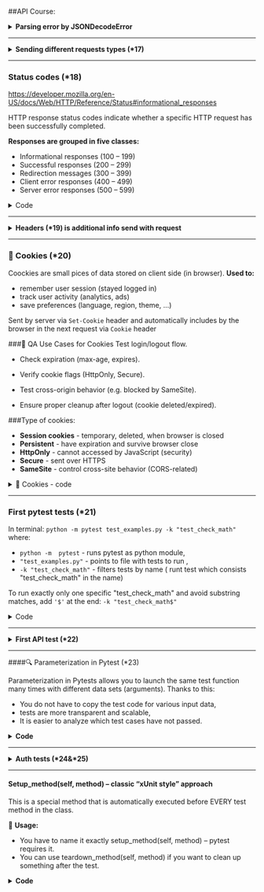 ##API Course:

<details><summary><b>Parsing error by JSONDecodeError</b></summary>

```python
# If the response is not valid JSON format, catch the parsing error
from json.decoder import JSONDecodeError
import requests

response = requests.get("https://playground.learnqa.ru/api/get_text")

# Attempt to parse the response body as JSON
try:
    parsed_response_text = response.json()
    print(parsed_response_text)
except JSONDecodeError:
    print(f"Response is not a JSON format.\nRaw response text: {response.text}\nStatus code: {response.status_code}")
```

</details>

_______________________________

<details><summary><b>Sending different requests types (*17)</b></summary>

```python
import requests

requested_URL = "https://playground.learnqa.ru/api/check_type"
# All requests (exept GET) have request's body.  As second param in get request "params=" is passed,
# in another requests "data=" is passed
response_get = requests.get(requested_URL, params={"param1":"value1"})
print("GET: ", response_get.text)

response_post = requests.post(requested_URL, data={"param2":"POST"})
print("POST: ", response_post.text)

response_delete = requests.delete(requested_URL, data={"param3":"DELETE"})
print("DELETE: ", response_delete.text)

response_put = requests.put(requested_URL, data={"param4":"PUT"})
print("PUT: ", response_put.text)
```

</details>

---
### Status codes (*18)
https://developer.mozilla.org/en-US/docs/Web/HTTP/Reference/Status#informational_responses

HTTP response status codes indicate whether a specific HTTP request has been successfully completed. 

**Responses are grouped in five classes:**

- Informational responses (100 – 199)
- Successful responses (200 – 299)
- Redirection messages (300 – 399)
- Client error responses (400 – 499)
- Server error responses (500 – 599)
<details><summary>Code</summary>

```python
import requests
from pprint import pprint # pprint = pretty print for visualisation of dicts, lists, JSON's, etc.

## Status Codes
# 301 Moved Permanently without following redirect (FALSE)
response = requests.get("https://playground.learnqa.ru/api/get_301", allow_redirects=False)
print("Status code without redirect:", response.status_code)

# 301 Moved Permanently with following redirect (TRUE)
response2 = requests.get("https://playground.learnqa.ru/api/get_301", allow_redirects=True)

#Save redirect steps
first_response = response2.history[0] #track redirection
second_response = response2
print(response2.status_code)

# Optional: print internal response data for debugging
#pprint(response2.__dict__)  # __dict__ spesial atrybute which consists all object's datas as dictionary
print(first_response.url)
print(second_response.url)
```
</details>

---
<details><summary><b>Headers (*19) is additional info send with request</b></summary>

```python
import requests

# HTTP = URL + headers + request body
# Header is additional info send with request
# More info about headers:  https://developer.mozilla.org/en-US/docs/Web/HTTP/

# Add custom header to request
headers = {"some_headers":"123"}
response = requests.get("https://playground.learnqa.ru/api/show_all_headers", headers = headers)

print(response.text)  # response from server (response body)
print(response.headers)  # meta data or dictionary with headers from server
```
</details>

---

### 🍪 Cookies (*20)
Coockies are small pices of data stored on client side (in browser).
 **Used to:**
- remember user session (stayed logged in)
- track user activity (analytics, ads)
- save preferences (language, region, theme, ...)

Sent by server via `Set-Cookie` header and automatically includes by the browser in the next request via `Cookie` header

###🧪 QA Use Cases for Cookies
Test login/logout flow.

- Check expiration (max-age, expires).

- Verify cookie flags (HttpOnly, Secure).

- Test cross-origin behavior (e.g. blocked by SameSite).

- Ensure proper cleanup after logout (cookie deleted/expired).

###Type of cookies:
- **Session cookies** - temporary, deleted, when browser is closed
- **Persistent** - have expiration and survive browser close
- **HttpOnly** - cannot accessed by JavaScript (security)
- **Secure** - sent over HTTPS
- **SameSite** - control cross-site behavior (CORS-related)

<details><summary>🍪 Cookies - code </summary>

```python
import requests

# Cookies (
# --- Auth with valid credentials and cookies ---
# Prepare valid data and send request to receive auth cookies
payload = {"login":"secret_login", "password":"secret_pass"}
response1 = requests.post("https://playground.learnqa.ru/api/get_auth_cookie", data=payload)

print(response1.text)
print(response1.status_code)
print(dict(response1.cookies)) # cookie is an object, dict( set object as dictionary

# Store cookie and pass it to the second request
cookie_value = response1.cookies.get('auth_cookie')

cookies = {}                        # create dict
if cookie_value is not None:        # set cookie only if exists
    cookies.update({"auth_cookie": cookie_value})

# Second request with cookie tho check if we are authenticated
response2 = requests.post("https://playground.learnqa.ru/api/check_auth_cookie", cookies=cookies)

print("Second responce: ", response2.text)  # print: Second responce:  You are authorized

# --- Auth with invalid credentials ---
# Prepare invalid data  `1  1
payload2 = {"login":"secret_login", "password":"secret_pass2"}
response = requests.post("https://playground.learnqa.ru/api/get_auth_cookie", data=payload2)

print(response.text)            # print: {"error":"Wrong data"}
print(response.status_code)     # Status code should be 200, the error with authorization is handled
print(dict(response.cookies))   # print: {}
```

</details>

---
### First pytest tests (*21)
In terminal: `python -m pytest test_examples.py -k "test_check_math"`
where:
 - `python -m  pytest` - runs pytest as python module, 
 - `"test_examples.py"` - points to file with tests to run , 
 - `-k "test_check_math"` - filters tests by name ( runt test which consists "test_check_math" in the name)

To run exactly only one specific "test_check_math" and avoid substring matches, add `'$'` at the end: `-k "test_check_math$"`

<details><summary>Code </summary>

```python
# Example for simple test run
class TestExample:
    # Valid test: this test should pass
    def test_check_math(self):
        a = 5
        b = 9
        expected_sum = 14
        # Asserts that a+b equals the expect sum , with thw custom message on failure
        assert a+b == expected_sum, f"Sum of variables a and b is not equal to {expected_sum}"

    # Failing test: this test will expect to fail due to incorrect sum
    def test_check_math2(self):
        a = 5
        b = 10
        expected_sum = 14
        # Test will fail and print the custom message
        assert a+b == expected_sum, f"Sum of variables a and b is not equal to {expected_sum}"
```
**Output:**

![](https://github.com/maraby777/Python_API_1/blob/main/doc_cache/png/pytest_first_tests_les21.png)

</details>

---

<details><summary><b>First API test (*22)</b></summary>

```python
import requests
# Test run in terminal: python -m pytest test_first_api.py
class TestFirstAPI:
    def test_hello_call(self):
        url = "https://playground.learnqa.ru/api/hello"
        name = 'Nat'
        data = {'name':name}

        # Send request and store response to variable
        response = requests.get(url, params=data)

        # Validate HTTP status code
        assert response.status_code == 200, "Wrong response code"

        # Parse response body as json()
        response_dict = response.json()

        # Verify if key 'answer' exists in JSON body
        assert "answer" in response_dict, "There is no field answer' in the response"

        #  Prepare expected response and extract actual one
        expected_response_text = f"Hello, {name}"
        actual_response_text = response_dict["answer"]

        # Compare expected and actual text
        assert actual_response_text == expected_response_text, "Actual text in the response is not correct"

```

</details>

---
####🔍 Parameterization in Pytest (*23)

Parameterization in Pytests allows you to launch the same test function many times with different data sets (arguments). Thanks to this:
- You do not have to copy the test code for various input data,
- tests are more transparent and scalable,
- It is easier to analyze which test cases have not passed.

<details><summary><b> Code</b></summary>

```python
import pytest
import requests

# Test run in terminal: python -m pytest test_first_api.py
# To run: python -m pytest test_first_api.py
class TestFirstAPI:
    # List of elements to verify the /hello endpoint
    names = [
        ("Vitaliy"),
        ("Nat"),
        ("")        # Empty name should return a generic greeting
    ]

    @pytest.mark.parametrize('name', names)
    def test_hello_call(self, name):
        url = "https://playground.learnqa.ru/api/hello"
        params = {'name':name}  # Load data from tuples

        # Send request and store response to variable
        response = requests.get(url, params=params)

        # Validate HTTP status code
        assert response.status_code == 200, "Wrong response code"

        # Parse response body as json()
        response_dict = response.json()

        # Verify if key 'answer' exists in JSON body
        assert "answer" in response_dict, "There is no field answer' in the response"

        if len(name) == 0:
            expected_response_text = "Hello, someone"
        else:
            #  Prepare expected response and extract actual one
            expected_response_text = f"Hello, {name}"

        # After refactor:
        # expected_respose_text = f"Hello, {name}" if name else  "Hello, someone"

        actual_response_text = response_dict["answer"]
        print(f"Response for name={name}': {actual_response_text}") # Contextual print for debugging

        # Compare expected and actual text
        assert actual_response_text == expected_response_text, "Actual text in the response is not correct"
```
</details>

---

<details><summary><b>Auth tests (*24&*25)</b></summary>

```python
import requests
import pytest

class TestUserAuth:
    def test_user_auth(self):
        params = {
            'email':'vinkotov@example.com',
            'password':'1234'
        }

        # Send POST to log in
        response1 = requests.post("https://playground.learnqa.ru/api/user/login", data=params)

        #Validate values in respose
        assert "auth_sid" in response1.cookies, "There is no auth cookie in the response"
        assert "x-csrf-token" in response1.headers, "Tere is no CSRF token header in the response"
        assert "user_id" in response1.json(), "There is no user id in the response body"

        # Just debug :)
        print(response1.json())

        # Extract values for authorization
        auth_sid = response1.cookies.get("auth_sid")
        token = response1.headers.get("x-csrf-token")
        user_id_from_auth_method = response1.json()["user_id"]

        # Send GET to check user authorization
        response2 = requests.get(
            "https://playground.learnqa.ru/api/user/auth",
            headers={"x-csrf-token":token},
            cookies={"auth_sid":auth_sid}
        )

        # Validate user_id in response
        assert "user_id" in response2.json(), "There is no user is in the response2 body"

        # Compare expected and actual user_id
        user_id_from_check_method = response2.json()["user_id"]
        print(f"Response2 {response2.json()}")

        assert user_id_from_auth_method == user_id_from_check_method, "User id from auth method is not equal to user id from check method"

##  Parameterized negative test: missing cookie or token
    exclude_params = [
        ("no_cookie"),
        ("no_token")
    ]

    @pytest.mark.parametrize('condition', exclude_params)
    def test_negative_auth_check(self, condition):

        # Prepare login credentials
        params = {
            'email': 'vinkotov@example.com',
            'password': '1234'
        }

        # Send POST to log in
        response1 = requests.post("https://playground.learnqa.ru/api/user/login", data=params)

        # Validate data in response
        assert "auth_sid" in response1.cookies, "There is no auth cookie in the response"
        assert "x-csrf-token" in response1.headers, "Tere is no CSRF token header in the response"
        assert "user_id" in response1.json(), "There is no user id in the response body"

        # Debug info
        print(response1.json())

        # Extract value for authorization
        auth_sid = response1.cookies.get("auth_sid")
        token = response1.headers.get("x-csrf-token")

        # Choose what to exclude based on the test condition
        response2 = requests.get(
            "https://playground.learnqa.ru/api/user/auth",
            headers={"x-csrf-token":token}
        ) if condition == "no_cookies" else requests.get(
            "https://playground.learnqa.ru/api/user/auth",
            cookies={"auth_sid":auth_sid}
        )

        # Longer version
        # if condition == 'no_cookie':
        #     response2 = requests.get(
        #         "https://playground.learnqa.ru/api/user/auth",
        #         headers={"x-csrf-token":token}
        #     )
        # else:     # no_token
        #     response2 = requests.get(
        #         "https://playground.learnqa.ru/api/user/auth",
        #         cookies={"auth_sid":auth_sid}
        #     )


        # Validate that user is not authorized
        assert "user_id" in response1.json(), "There is no user id in the response2 body"
        user_id_from_check_method = response2.json()["user_id"]

        # Debug outprint
        print(f"Response2 _negative:  {response2.json()}")

        assert user_id_from_check_method == 0, f"User is authorized with condition {condition}"

```

</details>

---

#### Setup_method(self, method) – classic “xUnit style” approach
This is a special method that is automatically executed before EVERY test method in the class.

🔧 **Usage:**
- You have to name it exactly setup_method(self, method) – pytest requires it.
- You can use teardown_method(self, method) if you want to clean up something after the test.

<details><summary><b>Code</b></summary>

```python
import requests
import pytest

## For run test use in terminal: python -m pytest test_user_auth.py -s

class TestUserAuth:
    ##  Parameterized negative test: missing cookie or token
    exclude_params = ["no_cookie", "no_token"]

    def setup_method(self, method):
        # Credential data
        params = {
            'email':'vinkotov@example.com',
            'password':'1234'
        }

        # Send POST to log in
        response1 = requests.post("https://playground.learnqa.ru/api/user/login", data=params)

        #Validate values in respose
        assert "auth_sid" in response1.cookies, "There is no auth cookie in the response"
        assert "x-csrf-token" in response1.headers, "There is no CSRF token header in the response"
        assert "user_id" in response1.json(), "There is no user id in the response body"

        # Extract values for reuse in tests
        self.auth_sid = response1.cookies.get("auth_sid")
        self.token = response1.headers.get("x-csrf-token")
        self.user_id_from_auth_method = response1.json()["user_id"]


    def test_user_auth(self):
        # Send GET to check user authorization
        response2 = requests.get(
            "https://playground.learnqa.ru/api/user/auth",
            headers={"x-csrf-token":self.token},
            cookies={"auth_sid":self.auth_sid}
        )

        # Validate user_id in response
        assert "user_id" in response2.json(), "There is no user is in the response2 body"

        # Compare expected and actual user_id
        user_id_from_check_method = response2.json()["user_id"]
        print(f"Response2 {response2.json()}")

        assert self.user_id_from_auth_method == user_id_from_check_method, "User id from auth method is not equal to user id from check method"

    @pytest.mark.parametrize('condition', exclude_params)
    def test_negative_auth_check(self, condition):

        # Choose what to exclude based on the test condition
        response = requests.get(
            "https://playground.learnqa.ru/api/user/auth",
            headers={"x-csrf-token":self.token}
        ) if condition == "no_cookies" else requests.get(
            "https://playground.learnqa.ru/api/user/auth",
            cookies={"auth_sid":self.auth_sid}
        )

        # Longer version
        # if condition == 'no_cookie':
        #     response2 = requests.get(
        #         "https://playground.learnqa.ru/api/user/auth",
        #         headers={"x-csrf-token":self.token}
        #     )
        # else:     # no_token
        #     response2 = requests.get(
        #         "https://playground.learnqa.ru/api/user/auth",
        #         cookies={"auth_sid":self.auth_sid}
        #     )


        # Validate that user is not authorized
        assert "user_id" in response.json(), "There is no user id in the response2 body"
        user_id_from_check_method = response.json()["user_id"]

        # Debug outprint
        print(f"Response _negative test:  {response.json()}")

        assert user_id_from_check_method == 0, f"User is authorized with condition {condition}"

```


# Nagłówek 1
## Nagłówek 2
- Lista punktowana
- Kolejny punkt

**Pogrubienie**, *kursywa*, `kod w linii`

```python 
def hello(): print("Hello, world!") ``` 